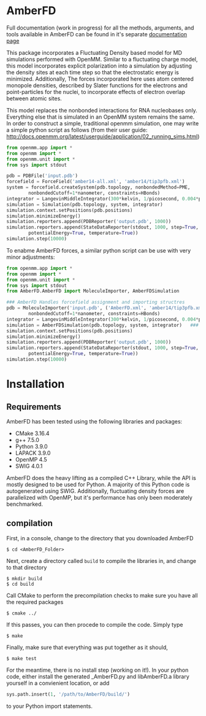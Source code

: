 # AmberFD

Full documentation (work in progress) for all the methods, arguments, and tools available
in AmberFD can be found in it's separate [documentation page](https://christopheramyers.github.io/AmberFD_Documentation/html/index.html)

This package incorporates a Fluctuating Density based model for MD simulations performed with OpenMM.
Similar to a fluctuating charge model, this model incorporates explicit polarization into a simulation by
adjusting the density sites at each time step so that the electrostatic energy is minimized. Additionally, 
The forces incorporated here uses atom centered monopole densities, described by Slater functions for the 
electrons and point-particles for the nuclei, to incorporate effects of electron overlap between atomic sites.

This model replaces the nonbonded interactions for RNA nucleobases only. Everything else that is simulated in
an OpenMM system remains the same. In order to construct a simple, traditional openmm simulation, one may
write a simple python script as follows (from their user guide: http://docs.openmm.org/latest/userguide/application/02_running_sims.html)

```Python
from openmm.app import *
from openmm import *
from openmm.unit import *
from sys import stdout

pdb = PDBFile('input.pdb')
forcefield = ForceField('amber14-all.xml', 'amber14/tip3pfb.xml')
system = forcefield.createSystem(pdb.topology, nonbondedMethod=PME,
        nonbondedCutoff=1*nanometer, constraints=HBonds)
integrator = LangevinMiddleIntegrator(300*kelvin, 1/picosecond, 0.004*picoseconds)
simulation = Simulation(pdb.topology, system, integrator)
simulation.context.setPositions(pdb.positions)
simulation.minimizeEnergy()
simulation.reporters.append(PDBReporter('output.pdb', 1000))
simulation.reporters.append(StateDataReporter(stdout, 1000, step=True,
        potentialEnergy=True, temperature=True))
simulation.step(10000)
```

To enabme AmberFD forces, a similar python script can be use with very minor adjustments:

```Python
from openmm.app import *
from openmm import *
from openmm.unit import *
from sys import stdout
from AmberFD.AmberFD import MoleculeImporter, AmberFDSimulation

### AmberFD Handles forcefield assignment and importing structres
pdb = MoleculeImporter('input.pdb', ('AmberFD.xml', 'amber14/tip3pfb.xml'), onbondedMethod=PME,
        nonbondedCutoff=1*nanometer, constraints=HBonds) 
integrator = LangevinMiddleIntegrator(300*kelvin, 1/picosecond, 0.004*picoseconds)
simulation = AmberFDSimulation(pdb.topology, system, integrator)   ### Similar to Simulation(), but enables AmberFD forces 
simulation.context.setPositions(pdb.positions)
simulation.minimizeEnergy()
simulation.reporters.append(PDBReporter('output.pdb', 1000))
simulation.reporters.append(StateDataReporter(stdout, 1000, step=True,
        potentialEnergy=True, temperature=True))
simulation.step(10000)
```

# Installation
## Requirements
AmberFD has been tested using the following libraries and packages:

<ul>
        <li> CMake 3.16.4
        <li> g++ 7.5.0
        <li> Python 3.9.0
        <li> LAPACK 3.9.0
        <li> OpenMP 4.5
        <li> SWIG 4.0.1
</ul>
                
AmberFD does the heavy lifting as a compiled C++ Library, while the API is mostly designed to be used for Python. A majority of this Python code is autogenerated using SWIG. Additionally, fluctuating density forces are parallelized with OpenMP, but it's performance has only been moderately benchmarked.

## compilation
First, in a console, change to the directory that you downloaded AmberFD
```
$ cd <AmberFD_Folder>
```
Next, create a directory called ```build``` to compile the libraries in, and change to that directory
```
$ mkdir build
$ cd build
```
Call CMake to perform the precompilation checks to make sure you have all the required packages
```
$ cmake ../
```
If this passes, you can then procede to compile the code. Simply type
```
$ make
```
Finally, make sure that everything was put together as it should,
```
$ make test
```

For the meantime, there is no install step (working on it!). In your python code, either install the generated \_AmberFD.py and libAmberFD.a library yourself in a convienient location, or add
```Python
sys.path.insert(1, '/path/to/AmberFD/build/')
```
to your Python import statements. 
